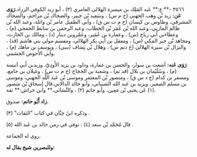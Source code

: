 ٣٥٦٦ -** ع:** عَبد المَلِك بن ميسرة الهلالي العامري (٣) ، أبو زيد الكوفي الزراد.**رَوَى عَن:** زيد بْن وهب الجهني (خ م س) ، وسَعِيد بْن جبير، والضحاك بْن مزاحم، والضحاك المشرقي، وطاوس بن كيسان (خ م ت س ق) ، وأبي الطفيل عامر بْن واثلة، وعبد الله بْن ظالم المازني، وعبد الله بْن عُمَر بْن الخطاب، وعبد الرحمن بن سابط الجمحي (م) ، وعطاءبن أَبي رباح (س) ، وعمارة بن عُمَير، وعَمْروبن دينار (د) ، ومالك بن الحارث، ومجاهد بْن جبر المكي (س) ، ومعقل بن أَبي بكر الهلالي، ومقسم مولى بني هاشم (قد) ، والنزال بْن سبرة الهلالي (خ دتم س) ، وهلال بْن يَِسَاف (سي) ، ويوسف بن ماهك (م) ، وأبي الأَحوص الجشمي.

**رَوَى عَنه:** أشعث بن سوار، والحسن بن عمارة، وداود بن يزيد الأَودِيّ، وزيدبن أَبي أنيسة (م) ، وسُلَيْمان بن بلال (قد تم) ، وشعبة بن الحجاج (خ م ت س) ، وغيلان بن جامع، ومسعر بن كدام (خ د س ق) ، ومنصور بْن المعتمر وموسى بْن عَبد اللَّهِ الجهني، وموسى بن مسلم الصغير، ويزيد بن عَبد الله الشيباني، وأبو خالد الدالاني.قال إسحاق بْن منصور (١) عَن يحيى بْن مَعِين، وأبو حاتم (٢) ، والنَّسَائي،** وابن خراش:** ثقة.

**زاد أَبُو حاتم:** صدوق.

وذكره ابنُ حِبَّان في كتاب "الثقات" (٣) .

قال مُحَمَّد بْن سعد (٤) : توفي في زمن خالد بن عَبد الله (٥) .

روى له الجماعة.

**وللبصرين شيخ يقال له:**